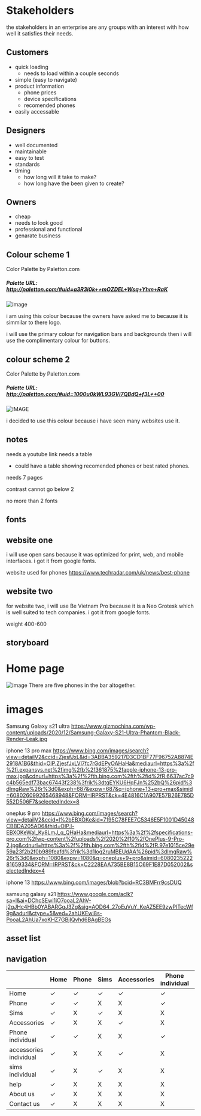 # Stakeholders

the stakeholders in an enterprise are any groups with an interest with how well it
satisfies their needs.

## Customers
+ quick loading
  + needs to load within a couple seconds
+ simple (easy to navigate)
+ product information
  + phone prices
  + device specifications
  + recomended phones
+ easily accessable


## Designers
+ well documented
+ maintainable
+ easy to test 
+ standards
+ timing
  + how long will it take to make?
  + how long have the been given to create?

## Owners 
+ cheap 
+ needs to look good 
+ professional and functional
+ genarate business

## Colour scheme 1
Color Palette by Paletton.com
#####  Palette URL: http://paletton.com/#uid=a3R3i0k++mOZDEL+Wsq+Yhm+RaK

![image](Colourscheme.JPG) 

   i am using this colour because the owners have asked me to because it is simmilar to there logo.

   i will use the primary colour for navigation bars and backgrounds then i will use the complimentary colour for buttons.

   ## colour scheme 2
Color Palette by Paletton.com
#####  Palette URL: http://paletton.com/#uid=1000u0kWL93GVi7QBdQ+f3L++00
![IMAGE](capture.JPG)

i decided to use this colour because i have seen many websites use it.


## notes
needs a youtube link
needs a table
  + could have a table showing recomended phones or best rated phones.

needs 7 pages

contrast cannot go below 2

no more than 2 fonts

## fonts
## website one

i will use open sans because it was optimized for print, web, and mobile interfaces.
i got it from google fonts.


<link rel="preconnect" href="https://fonts.googleapis.com">
<link rel="preconnect" href="https://fonts.gstatic.com" crossorigin>
<link href="https://fonts.googleapis.com/css2?family=Corinthia&display=swap" rel="stylesheet">

website used for phones https://www.techradar.com/uk/news/best-phone

## website two
for website two, i will use Be Vietnam Pro because it is a Neo Grotesk which is well suited to tech companies. i got it from google fonts.

weight 400-600
<link rel="preconnect" href="https://fonts.googleapis.com">
<link rel="preconnect" href="https://fonts.gstatic.com" crossorigin>
<link href="https://fonts.googleapis.com/css2?family=Corinthia&display=swap" rel="stylesheet">


## storyboard
# Home page 
![image](storyboard..JPG)
There are five phones in the bar altogether.










# images
Samsung Galaxy s21 ultra https://www.gizmochina.com/wp-content/uploads/2020/12/Samsung-Galaxy-S21-Ultra-Phantom-Black-Render-Leak.jpg

iphone 13 pro max https://www.bing.com/images/search?view=detailV2&ccid=ZjesfJxL&id=3ABBA359217D3CD1BF77F96752A8874E2918A1B6&thid=OIP.ZjesfJxLVl7fc7rGdEPyOAHaHa&mediaurl=https%3a%2f%2fi.expansys.net%2fimg%2fb%2f361875%2fapple-iphone-13-pro-max.jpg&cdnurl=https%3a%2f%2fth.bing.com%2fth%2fid%2fR.6637ac7c9c4b565edf73bac67443f238%3frik%3dtqEYKU6HqFJn%252bQ%26pid%3dImgRaw%26r%3d0&exph=687&expw=687&q=iphone+13+pro+max&simid=608026099265468948&FORM=IRPRST&ck=4E4816C1A907E57B26E785D552D506F7&selectedIndex=8

oneplus 9 pro https://www.bing.com/images/search?view=detailV2&ccid=l%2bEBXOKe&id=7195C78FEE7C5346E5F1001D45048CBBDA205AD6&thid=OIP.l-EBXOKeWaI_Ky8LmJ_q_QHaHa&mediaurl=https%3a%2f%2fspecifications-pro.com%2fwp-content%2fuploads%2f2020%2f10%2fOnePlus-9-Pro-2.jpg&cdnurl=https%3a%2f%2fth.bing.com%2fth%2fid%2fR.97e1015ce29e59a23f2b2f0b989feafd%3frik%3d1log2ruMBEUdAA%26pid%3dImgRaw%26r%3d0&exph=1080&expw=1080&q=oneplus+9+pro&simid=608023522281659334&FORM=IRPRST&ck=C2228EAA735BE8B15C69F1E87D052002&selectedIndex=4

iphone 13 https://www.bing.com/images/blob?bcid=RC3BMFrr9csDUQ

samsung galaxy s21 https://www.google.com/aclk?sa=l&ai=DChcSEwi1iO7ooaL2AhV-j2gJHc4HBb0YABARGgJ3Zg&sig=AOD64_27oEuVuY_KeAZ5EE9zwPlTecWf9g&adurl&ctype=5&ved=2ahUKEwi8s-PooaL2AhUa7xoKHZ7GBjIQvhd6BAgBEGs




## asset list

## navigation
|   |  Home|   Phone|   Sims|  Accessories | Phone individual  | accessories individual  | sims individual  | help   | About us  | Contact us  |   |   |
|---|---|---|---|---|---|---|---|---|---|---|---|---|
| Home |  &check; | &check;  | &check;  | &check;  |  &check; | &check;  | &check;  | &check;  |   &check;| &check;  |   |   |
|  Phone | &check;  | &check;   | X  | X  | &check;  |  X | X  | X  | X  | X  |   |   |
|  Sims | &check;  | X  |  &check; | X | X  |  X | &check;  | X  | X  | X  |   |   |
| Accessories  | &check;  | X  | X  | &check;  |  X |  &check; |  X | X  | X  | X  |   |   |
|  Phone individual | &check;  |  &check; | X  | X  | &check;  | X  | X  | X  | X  |  X |  |   |
|accessories individual  | &check;  |  X |  X|  &check; |  X|&check; |  X |  X |  X | X  |   |   |
| sims individual  | &check;  |  X |  &check; |  X | X  | X  |  &check; |  X |  X|  X|   |   |
|  help | &check;  |  X |  X |  X |  X |  X |  X |  X | X  |  X |   |   |
|  About us |  &check; |   X|  X | X  | X  | X  |   | X  |   X|  X |   |   |
| Contact us  | &check;  |   X| X  | X  | X  |X   | X  | X  |  X |  X |   |   |

